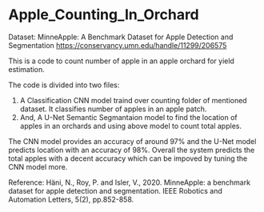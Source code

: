 # Apple_Counting_In_Orchard

Dataset: MinneApple: A Benchmark Dataset for Apple Detection and Segmentation https://conservancy.umn.edu/handle/11299/206575

This is a code to count number of apple in an apple orchard for yield estimation. 

The code is divided into two files:
  1. A Classification CNN model traind over counting folder of mentioned dataset. It classifies number of apples in an apple patch.
  2. And, A U-Net Semantic Segmantaion model to find the location of apples in an orchards and using above model to count total apples.

The CNN model provides an accuracy of around 97% and the U-Net model predicts location with an accuracy of 98%. 
Overall the system predicts the total apples with a decent accuracy which can be impoved by tuning the CNN model more. 

Reference: Häni, N., Roy, P. and Isler, V., 2020. MinneApple: a benchmark dataset for apple detection and segmentation. IEEE Robotics and Automation Letters, 5(2), pp.852-858.
